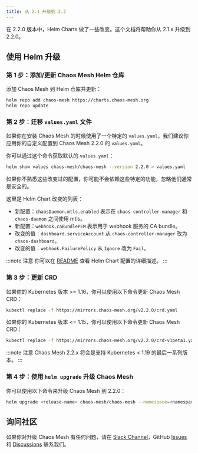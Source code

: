 ```yaml
---
title: 从 2.1 升级到 2.2
---
```


在 2.2.0 版本中，Helm Charts 做了一些改变。这个文档将帮助你从 2.1.x 升级到 2.2.0。

## 使用 Helm 升级

### 第 1 步：添加/更新 Chaos Mesh Helm 仓库

添加 Chaos Mesh 到 Helm 仓库并更新：

```bash
helm repo add chaos-mesh https://charts.chaos-mesh.org
helm repo update
```

### 第 2 步：迁移 `values.yaml` 文件

如果你在安装 Chaos Mesh 的时候使用了一个特定的 `values.yaml`，我们建议你应用你的自定义配置到 Chaos Mesh 2.2.0 的 `values.yaml`。

你可以通过这个命令获取默认的 `values.yaml`：

```bash
helm show values chaos-mesh/chaos-mesh --version 2.2.0 > values.yaml
```

如果你不熟悉这些改变过的配置，你可能不会依赖这些特定的功能，忽略他们通常是安全的。

这里是 Helm Chart 改变的列表：

- 新配置：`chaosDaemon.mtls.enabled` 表示在 `chaos-controller-manager` 和 `chaos-daemon` 之间使用 mtls。
- 新配置：`webhook.caBundlePEM` 表示用于 webhook 服务的 CA bundle。
- 改变的值：`dashboard.serviceAccount` 从 `chaos-controller-manager` 改为 `chaos-dashboard`。
- 改变的值：`webhook.FailurePolicy` 从 `Ignore` 改为 `Fail`。

:::note 注意
你可以在 [README](https://github.com/chaos-mesh/chaos-mesh/blob/v2.2.0/helm/chaos-mesh/README.md) 查看 Helm Chart 配置的详细描述。
:::

### 第 3 步：更新 CRD

如果你的 Kubernetes 版本 >= 1.16，你可以使用以下命令更新 Chaos Mesh CRD：

```bash
kubectl replace -f https://mirrors.chaos-mesh.org/v2.2.0/crd.yaml
```

如果你的 Kubernetes 版本 <= 1.15，你可以使用以下命令更新 Chaos Mesh CRD：

```bash
kubectl replace -f https://mirrors.chaos-mesh.org/v2.2.0/crd-v1beta1.yaml
```

:::note 注意 Chaos Mesh 2.2.x 将会是支持 Kubernetes < 1.19 的最后一系列版本。 :::

### 第 4 步：使用 `helm upgrade` 升级 Chaos Mesh

你可以使用以下命令来升级 Chaos Mesh 到 2.2.0：

```bash
helm upgrade <release-name> chaos-mesh/chaos-mesh --namespace=<namespace> --version=2.2.0 <--other-required-flags>
```

## 询问社区

如果你对升级 Chaos Mesh 有任何问题，请在 [Slack Channel](https://cloud-native.slack.com/archives/C0193VAV272)，GitHub [Issues](https://github.com/chaos-mesh/chaos-mesh/issues/new?assignees=&labels=&template=question.md) 和 [Discussions](https://github.com/chaos-mesh/chaos-mesh/discussions/new) 联系我们。

